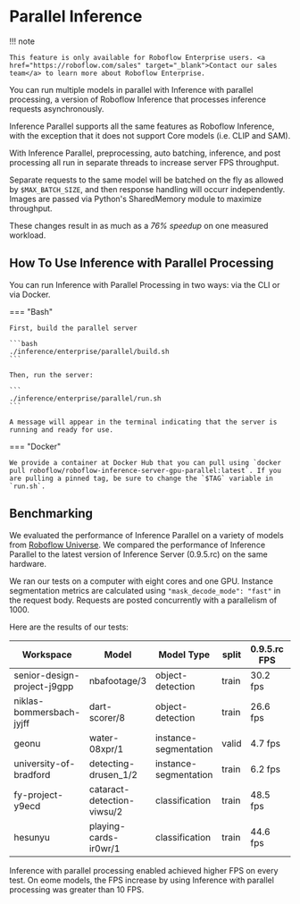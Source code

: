 # Parallel Inference

!!! note

    This feature is only available for Roboflow Enterprise users. <a href="https://roboflow.com/sales" target="_blank">Contact our sales team</a> to learn more about Roboflow Enterprise.

You can run multiple models in parallel with Inference with parallel processing, a version of Roboflow Inference that processes inference requests asynchronously.

Inference Parallel supports all the same features as Roboflow Inference, with the exception that it does not support Core models (i.e. CLIP and SAM).

With Inference Parallel, preprocessing, auto batching, inference, and post processing all run in separate threads to increase server FPS throughput.

Separate requests to the same model will be batched on the fly as allowed by `$MAX_BATCH_SIZE`, and then response handling will occurr independently. Images are passed via Python's SharedMemory module to maximize throughput.

These changes result in as much as a *76% speedup* on one measured workload.

## How To Use Inference with Parallel Processing

You can run Inference with Parallel Processing in two ways: via the CLI or via Docker.

=== "Bash"

    First, build the parallel server

    ```bash
    ./inference/enterprise/parallel/build.sh
    ```

    Then, run the server:

    ```
    ./inference/enterprise/parallel/run.sh
    ```

    A message will appear in the terminal indicating that the server is running and ready for use.

=== "Docker"

    We provide a container at Docker Hub that you can pull using `docker pull roboflow/roboflow-inference-server-gpu-parallel:latest`. If you are pulling a pinned tag, be sure to change the `$TAG` variable in `run.sh`.


## Benchmarking

We evaluated the performance of Inference Parallel on a variety of models from <a href="https://universe.roboflow.com/" target="_blank">Roboflow Universe</a>. We compared the performance of Inference Parallel to the latest version of Inference Server (0.9.5.rc) on the same hardware.

We ran our tests on a computer with eight cores and one GPU. Instance segmentation metrics are calculated using `"mask_decode_mode": "fast"` in the request body. Requests are posted concurrently with a parallelism of 1000.

Here are the results of our tests:

| Workspace | Model | Model Type | split | 0.9.5.rc FPS| 0.9.5.parallel FPS |
| ----------|------ | ----------- |------|-------------| -------------------|
| senior-design-project-j9gpp | nbafootage/3| object-detection | train | 30.2 fps | 44.03 fps |
| niklas-bommersbach-jyjff   | dart-scorer/8| object-detection | train | 26.6 fps | 47.0 fps |
| geonu  | water-08xpr/1 | instance-segmentation | valid | 4.7 fps | 6.1 fps |
| university-of-bradford | detecting-drusen_1/2 | instance-segmentation | train | 6.2 fps | 7.2 fps |
| fy-project-y9ecd | cataract-detection-viwsu/2 | classification | train | 48.5 fps | 65.4 fps |
| hesunyu | playing-cards-ir0wr/1 | classification | train | 44.6 fps | 57.7 fps |

Inference with parallel processing enabled achieved higher FPS on every test. On eome models, the FPS increase by using Inference with parallel processing was greater than 10 FPS.